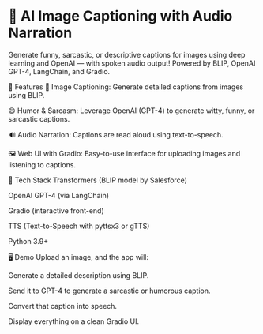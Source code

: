 # 🧠 AI Image Captioning with Audio Narration
Generate funny, sarcastic, or descriptive captions for images using deep learning and OpenAI — with spoken audio output! Powered by BLIP, OpenAI GPT-4, LangChain, and Gradio.

🚀 Features
📸 Image Captioning: Generate detailed captions from images using BLIP.

😄 Humor & Sarcasm: Leverage OpenAI (GPT-4) to generate witty, funny, or sarcastic captions.

🔊 Audio Narration: Captions are read aloud using text-to-speech.

🖼️ Web UI with Gradio: Easy-to-use interface for uploading images and listening to captions.

🧩 Tech Stack
Transformers (BLIP model by Salesforce)

OpenAI GPT-4 (via LangChain)

Gradio (interactive front-end)

TTS (Text-to-Speech with pyttsx3 or gTTS)

Python 3.9+

🖥️ Demo
Upload an image, and the app will:

Generate a detailed description using BLIP.

Send it to GPT-4 to generate a sarcastic or humorous caption.

Convert that caption into speech.

Display everything on a clean Gradio UI.
